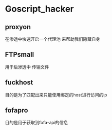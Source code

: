# Goscript_hacker

## proxyon

在渗透中快速开启一个代理池 来帮助我们隐藏自身

## FTPsmall

用于后渗透中 传输文件

## fuckhost

目的是为了匹配出来只能使用绑定的host进行访问的ip

## fofapro

目的是用于获取到fofa-api的信息

